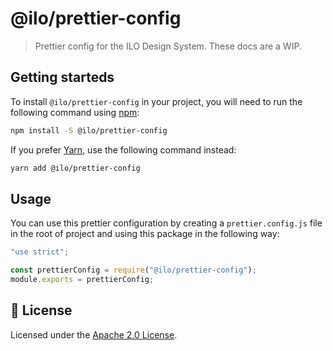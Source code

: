 # @ilo/prettier-config

> Prettier config for the ILO Design System. These docs are a WIP.

## Getting starteds

To install `@ilo/prettier-config` in your project, you will need to run the
following command using [npm](https://www.npmjs.com/):

```bash
npm install -S @ilo/prettier-config
```

If you prefer [Yarn](https://yarnpkg.com/en/), use the following command
instead:

```bash
yarn add @ilo/prettier-config
```

## Usage

You can use this prettier configuration by creating a `prettier.config.js` file
in the root of project and using this package in the following way:

```js
"use strict";

const prettierConfig = require("@ilo/prettier-config");
module.exports = prettierConfig;
```

## 📝 License

Licensed under the [Apache 2.0 License](/LICENSE).
